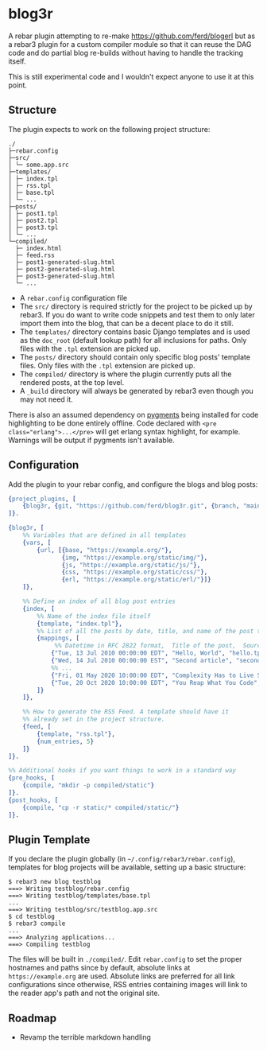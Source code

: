 blog3r
=====

A rebar plugin attempting to re-make https://github.com/ferd/blogerl but as a rebar3
plugin for a custom compiler module so that it can reuse the DAG code and do partial
blog re-builds without having to handle the tracking itself.

This is still experimental code and I wouldn't expect anyone to use it at this point.

Structure
---

The plugin expects to work on the following project structure:

```
./
├─rebar.config
├─src/
│ └─ some.app.src
├─templates/
│ ├─ index.tpl
│ ├─ rss.tpl
│ ├─ base.tpl
│ └─ ...
├─posts/
│ ├─ post1.tpl
│ ├─ post2.tpl
│ ├─ post3.tpl
│ └─ ...
└─compiled/
  ├─ index.html
  ├─ feed.rss
  ├─ post1-generated-slug.html
  ├─ post2-generated-slug.html
  ├─ post3-generated-slug.html
  └─ ...
```

- A `rebar.config` configuration file
- The `src/` directory is required strictly for the project to be picked up by rebar3. If you do want to write code snippets and test them to only later import them into the blog, that can be a decent place to do it still.
- The `templates/` directory contains basic Django templates and is used as the `doc_root` (default lookup path) for all inclusions for paths. Only files with the `.tpl` extension are picked up.
- The `posts/` directory should contain only specific blog posts' template files. Only files with the `.tpl` extension are picked up.
- The `compiled/` directory is where the plugin currently puts all the rendered posts, at the top level.
- A `_build` directory will always be generated by rebar3 even though you may not need it.

There is also an assumed dependency on [pygments](https://pygments.org/) being installed for code highlighting to be done entirely offline. Code declared with `<pre class="erlang">...</pre>` will get erlang syntax highlight, for example. Warnings will be output if pygments isn't available.

Configuration
---

Add the plugin to your rebar config, and configure the blogs and blog posts:

```erlang
{project_plugins, [
    {blog3r, {git, "https://github.com/ferd/blog3r.git", {branch, "main"}}}
]}.

{blog3r, [
    %% Variables that are defined in all templates
    {vars, [
        {url, [{base, "https://example.org/"},
               {img, "https://example.org/static/img/"},
               {js, "https://example.org/static/js/"},
               {css, "https://example.org/static/css/"},
               {erl, "https://example.org/static/erl/"}]}
    ]},

    %% Define an index of all blog post entries
    {index, [
        %% Name of the index file itself
        {template, "index.tpl"},
        %% List of all the posts by date, title, and name of the post template
        {mappings, [
             %% Datetime in RFC 2822 format,  Title of the post,  Source file
            {"Tue, 13 Jul 2010 00:00:00 EDT", "Hello, World", "hello.tpl"},
            {"Wed, 14 Jul 2010 00:00:00 EST", "Second article", "second.tpl"},
            %% ...
            {"Fri, 01 May 2020 10:00:00 EDT", "Complexity Has to Live Somewhere", "complexity-has-to-live-somewhere.md.tpl"},
            {"Tue, 20 Oct 2020 10:00:00 EDT", "You Reap What You Code", "you-reap-what-you-code.md.tpl"}
        ]}
    ]},

    %% How to generate the RSS Feed. A template should have it
    %% already set in the project structure.
    {feed, [
        {template, "rss.tpl"},
        {num_entries, 5}
    ]}
]}.

%% Additional hooks if you want things to work in a standard way
{pre_hooks, [
    {compile, "mkdir -p compiled/static"}
]}.
{post_hooks, [
    {compile, "cp -r static/* compiled/static/"}
]}.
```

## Plugin Template

If you declare the plugin globally (in `~/.config/rebar3/rebar.config`), templates for blog projects will be available, setting up a basic structure:

```
$ rebar3 new blog testblog
===> Writing testblog/rebar.config
===> Writing testblog/templates/base.tpl
...
===> Writing testblog/src/testblog.app.src
$ cd testblog
$ rebar3 compile
...
===> Analyzing applications...
===> Compiling testblog
```

The files will be built in `./compiled/`. Edit `rebar.config` to set the proper hostnames and paths since by default, absolute links at `https://example.org` are used. Absolute links are preferred for all link configurations since otherwise, RSS entries containing images will link to the reader app's path and not the original site.

## Roadmap

- Revamp the terrible markdown handling
